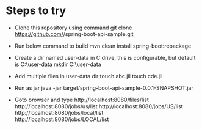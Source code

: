 # Steps to try

- Clone this repository using command
git clone https://github.com/<git username>/spring-boot-api-sample.git

- Run below command to build 
mvn clean install spring-boot:repackage
  
- Create a dir named user-data in C drive, this is configurable, but default is C:\user-data
  mkdir C:\user-data
  
- Add multiple files in user-data dir
  touch abc.jil
  touch cde.jil
  
- Run as jar 
  java -jar target/spring-boot-api-sample-0.0.1-SNAPSHOT.jar
  
- Goto browser and type
  http://localhost:8080/files/list
  http://localhost:8080/jobs/us/list
  http://localhost:8080/jobs/US/list
  http://localhost:8080/jobs/local/list
  http://localhost:8080/jobs/LOCAL/list
  

